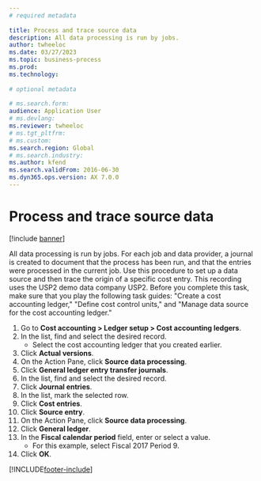 ```yaml
--- 
# required metadata 
 
title: Process and trace source data
description: All data processing is run by jobs. 
author: twheeloc
ms.date: 03/27/2023
ms.topic: business-process 
ms.prod:  
ms.technology:  
 
# optional metadata 
 
# ms.search.form:   
audience: Application User 
# ms.devlang:  
ms.reviewer: twheeloc
# ms.tgt_pltfrm:  
# ms.custom:  
ms.search.region: Global
# ms.search.industry: 
ms.author: kfend
ms.search.validFrom: 2016-06-30 
ms.dyn365.ops.version: AX 7.0.0 
---
```

# Process and trace source data

[!include [banner](../../includes/banner.md)]

All data processing is run by jobs. For each job and data provider, a journal is created to document that the process has been run, and that the entries were processed in the current job. Use this procedure to set up a data source and then  trace the origin of a specific cost entry. This recording uses the USP2 demo data company USP2. Before you complete this task, make sure that you play the following task guides: "Create a cost accounting ledger," "Define cost control units," and "Manage data source for the cost accounting ledger."

1. Go to **Cost accounting > Ledger setup > Cost accounting ledgers**.
2. In the list, find and select the desired record.
    * Select the cost accounting ledger that you created earlier.  
3. Click **Actual versions**.
4. On the Action Pane, click **Source data processing**.
5. Click **General ledger entry transfer journals**.
6. In the list, find and select the desired record.
7. Click **Journal entries**.
8. In the list, mark the selected row.
9. Click **Cost entries**.
10. Click **Source entry**.
11. On the Action Pane, click **Source data processing**.
12. Click **General ledger**.
13. In the **Fiscal calendar period** field, enter or select a value.
    * For this example, select Fiscal 2017 Period 9.  
14. Click **OK**.



[!INCLUDE[footer-include](../../../includes/footer-banner.md)]
